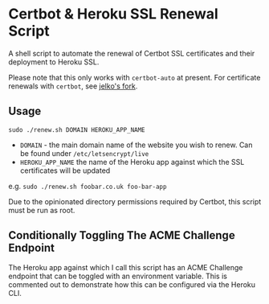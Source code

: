 # Certbot & Heroku SSL Renewal Script

A shell script to automate the renewal of Certbot SSL certificates and their deployment to Heroku SSL.

Please note that this only works with `certbot-auto` at present. For certificate renewals with `certbot`, see [jelko's fork](https://github.com/jelko/certbot-heroku-renewal).

## Usage

`sudo ./renew.sh DOMAIN HEROKU_APP_NAME`

* `DOMAIN` - the main domain name of the website you wish to renew. Can be found under `/etc/letsencrypt/live`
* `HEROKU_APP_NAME` the name of the Heroku app against which the SSL certificates will be updated

e.g. `sudo ./renew.sh foobar.co.uk foo-bar-app`

Due to the opinionated directory permissions required by Certbot, this script must be run as root.


## Conditionally Toggling The ACME Challenge Endpoint

The Heroku app against which I call this script has an ACME Challenge endpoint that can be toggled with an environment variable. This is commented out to demonstrate how this can be configured via the Heroku CLI.
